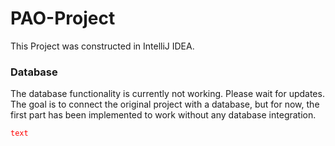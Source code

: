# PAO-Project

This Project was constructed in IntelliJ IDEA.

### Database
The database functionality is currently not working. Please wait for updates. The goal is to connect the original project with a database, but for now, the first part has been implemented to work without any database integration.


<code style="color : red">text</code>
